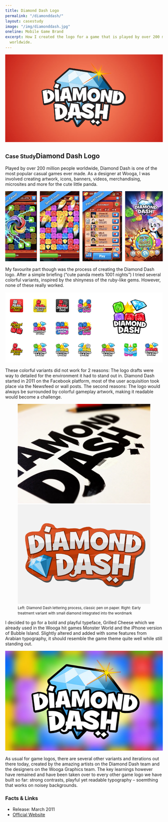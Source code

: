 ```yaml
---
title: Diamond Dash Logo
permalink: "/diamonddash/"
layout: casestudy
image: "/img/diamonddash.jpg"
oneline: Mobile Game Brand
excerpt: How I created the logo for a game that is played by over 200 million people
  worldwide.
---
```


<section class="block">
  <img src="/img/diamonddash/diamonddash-header.jpg">
</section>

<section>
  <div class="inner">
    <h1><small>Case Study</small>Diamond Dash Logo</h1>
    <p>Played by over 200 million people worldwide, Diamond Dash is one of the most popular casual games ever made. As a designer at Wooga, I was involved creating artwork, icons, banners, videos, merchandising, microsites and more for the cute little panda.</p>
  </div>
  <img src="/img/diamonddash/screenshots.jpg">
  <div class="inner">
    <p>My favourite part though was the process of creating the Diamond Dash logo. After a simple briefing (&ldquo;cute panda meets 1001 nights&rdquo;) I tried several colorful variants, inspired by the shinyness of the ruby-like gems. However, none of these really worked.</p>
  </div>
  <img src="/img/diamonddash/icons-overview.jpg">
  <div class="inner">
    <p>These colorful variants did not work for 2 reasons: The logo drafts were way to detailed for the environment it had to stand out in. Diamond Dash started in 2011 on the Facebook platform, most of the user acquisition took place via the Newsfeed or wall posts. The second reasons: The logo would always be surrounded by colorful gameplay artwork, making it readable would become a challenge.</p>
  </div>
	<figure>
	  <div class="inner grid">
	    <div class="col">
	      <img src="/img/diamonddash/sketch.jpg">
	    </div>
	    <div class="col">
	      <img src="/img/diamonddash/wooden.jpg">
	    </div>
	  </div>
		<figcaption class="inner">
			<p><small>Left: Diamond Dash lettering process, classic pen on paper. Right: Early treatment variant with small diamond integrated into the wordmark</small></p>
		</figcaption>
	</figure>
	<style>
		figcaption p {
			margin-top: 0;
		}
	</style>
  <div class="inner">
    <p>I decided to go for a bold and playful typeface, Grilled Cheese which we already used in the Wooga hit games Monster World and the iPhone version of Bubble Island. Slightly altered and added with some features from Arabian typography, it should resemble the game theme quite well while still standing out.</p>
  </div>  
  <div class="inner">
    <img src="/img/diamonddash/logo-background.jpg">
  </div>
  <div class="inner">
    <p>As usual for game logos, there are several other variants and iterations out there today, created by the amazing artists on the Diamond Dash team and the designers on the Wooga Graphics team. The key learnings however have remained and have been taken over to every other game logo we have built so far: strong contrasts, playful yet readable typography – soemthing that works on noisey backgrounds.</p>
  </div>
</section>

<section class="facts">
  <div class="inner grid">
    <div class="col">
      <h3>Facts &amp; Links</h3>
    </div>
    <div class="col">
      <ul>
        <li>
          Release: March 2011
        </li>
        <li>
          <a href="https://www.wooga.com/games/diamond-dash/">Official Website</a>
        </li>
      </ul>
    </div>
  </div>
</section>